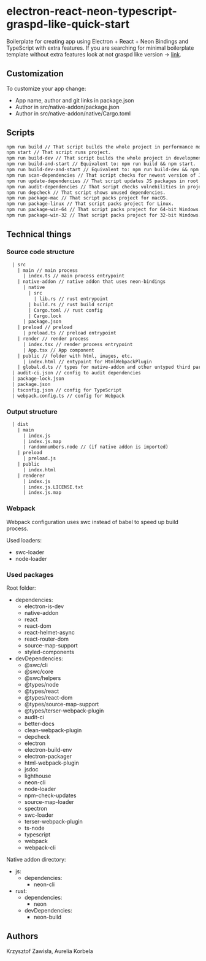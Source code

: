 # electron-react-neon-typescript-graspd-like-quick-start

Boilerplate for creating app using Electron + React + Neon Bindings and TypeScript with extra features. If you are searching for minimal boilerplate template without extra features look at not graspd like version -> [link](https://github.com/graspd/electron-react-neon-typescript-quick-start).

## Customization

To customize your app change:

- App name, author and git links in package.json
- Author in src/native-addon/package.json
- Author in src/native-addon/native/Cargo.toml

## Scripts

```txt
npm run build // That script builds the whole project in performance mode.
npm start // That script runs project.
npm run build-dev // That script builds the whole project in development mode.
npm run build-and-start // Equivalent to: npm run build && npm start.
npm run build-dev-and-start // Equivalent to: npm run build-dev && npm start.
npm run scan-dependencies // That script checks for newest version of JS packages in root and native-addon directories.
npm run update-dependencies // That script updates JS packages in root and native-addon directories.
npm run audit-dependencies // That script checks vulnebilities in project.
npm run depcheck // That script shows unused dependencies.
npm run package-mac // That script packs project for macOS.
npm run package-linux // That script packs project for Linux.
npm run package-win-64 // That script packs project for 64-bit Windows.
npm run package-win-32 // That script packs project for 32-bit Windows.
```

## Technical things

### Source code structure

```txt
  | src
    | main // main process
      | index.ts // main process entrypoint
    | native-addon // native addon that uses neon-bindings
      | native
        | src
          | lib.rs // rust entrypoint
        | build.rs // rust build script
        | Cargo.toml // rust config
        | Cargo.lock
      | package.json
    | preload // preload
      | preload.ts // preload entrypoint
    | render // render process
      | index.tsx // render process entrypoint
      | App.tsx // App component
    | public // folder with html, images, etc.
      | index.html // entypoint for HtmlWebpackPlugin
    | global.d.ts // types for native-addon and other untyped third party libraries
  | audit-ci.json // config to audit dependencies
  | package-lock.json
  | package.json
  | tsconfig.json // config for TypeScript
  | webpack.config.ts // config for Webpack
```

### Output structure

```txt
  | dist
    | main
      | index.js
      | index.js.map
      | randomnumbers.node // (if native addon is imported)
    | preload
      | preload.js
    | public
      | index.html
    | renderer
      | index.js
      | index.js.LICENSE.txt
      | index.js.map
```

### Webpack

Webpack configuration uses swc instead of babel to speed up build process.

Used loaders:
- swc-loader
- node-loader

### Used packages

Root folder:
  - dependencies:
    - electron-is-dev
    - native-addon
    - react
    - react-dom
    - react-helmet-async
    - react-router-dom
    - source-map-support
    - styled-components
  - devDependencies:
    - @swc/cli
    - @swc/core
    - @swc/helpers
    - @types/node
    - @types/react
    - @types/react-dom
    - @types/source-map-support
    - @types/terser-webpack-plugin
    - audit-ci
    - better-docs
    - clean-webpack-plugin
    - depcheck
    - electron
    - electron-build-env
    - electron-packager
    - html-webpack-plugin
    - jsdoc
    - lighthouse
    - neon-cli
    - node-loader
    - npm-check-updates
    - source-map-loader
    - spectron
    - swc-loader
    - terser-webpack-plugin
    - ts-node
    - typescript
    - webpack
    - webpack-cli
    
Native addon directory:
  - js:
    - dependencies:
      - neon-cli
  - rust:
    - dependencies:
      - neon
    - devDependencies:
      - neon-build

## Authors

Krzysztof Zawisła, Aurelia Korbela
